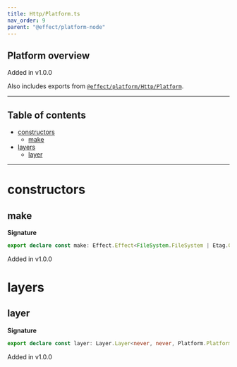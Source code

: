 ```yaml
---
title: Http/Platform.ts
nav_order: 9
parent: "@effect/platform-node"
---
```


## Platform overview

Added in v1.0.0

Also includes exports from [`@effect/platform/Http/Platform`](https://effect-ts.github.io/platform/platform/Http/Platform.ts.html).

---

<h2 class="text-delta">Table of contents</h2>

- [constructors](#constructors)
  - [make](#make)
- [layers](#layers)
  - [layer](#layer)

---

# constructors

## make

**Signature**

```ts
export declare const make: Effect.Effect<FileSystem.FileSystem | Etag.Generator, never, Platform.Platform>
```

Added in v1.0.0

# layers

## layer

**Signature**

```ts
export declare const layer: Layer.Layer<never, never, Platform.Platform>
```

Added in v1.0.0
